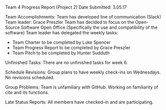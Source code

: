 Team 4 Progress Report (Project 2)
Date Submitted: 3.05.17

Team Accomplishments:
Team has developed line of communication (Slack)
Team leader: Grace Preszler
Team has decided to focus on the Open-Source Software Open Office (Specifically the use and compatibility of the software)
Team leader has delegated the weekly tasks:
- Team Charter to be completed by Luke Spencer
- Team Progress Report to be completed by Grace Preszler
- Team Pitch to be completed by Hunter Sudduth

Unfinished Tasks:
There are no unfinished tasks for week 6.

Schedule Revisions:
Group plans to have weekly check-ins on Wednesdays.
No revisions scheduled.

Group Problems:
Team is unfamiliary with GitHub. Working on familiarity of cite and its functions.

Late Status Reports:
All members have checked-in and are participating.
